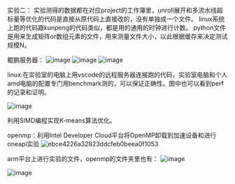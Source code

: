 实验二：
实验测得的数据都在对应project的工作簿里，unroll展开和多流水线超标量等优化的代码是直接从原代码上直接改的，没有单独成一个文件。
linux系统上跑的代码跟kunpeng的代码类似，都是用的通用的时钟进行计数。
python文件是用来生成矩阵or数组元素的文件，用来测量文件大小，以此根据缓存来决定测试规模N。

鲲鹏服务器：
![image](https://github.com/lhz191/bingxing/assets/142021438/ff2fd4f6-57d0-4cc6-89a5-f6f899c15213)
![image](https://github.com/lhz191/bingxing/assets/142021438/3c542e23-11d1-4789-98ee-b8a6c76ecba1)
![image](https://github.com/lhz191/bingxing/assets/142021438/ee08d75c-24a4-4f4b-80a1-2a39b03a63f0)

linux:在实验室的电脑上用vscode的远程服务器连接跑的代码，实验室电脑和个人amd电脑的配置专门用benchmark测的，可以保证正确性。图中也可以看到perf的记录和证明。

![image](https://github.com/lhz191/bingxing/assets/142021438/5e38a567-54ff-4f1c-b477-1d93df60cb8f)

利用SIMD编程实现K-means算法优化。


openmp：利用Intel Developer Cloud平台将OpenMP卸载到加速设备和进行oneapi实验
![ebce4226a32823ddcfeb0beea0f1053](https://github.com/lhz191/bingxing/assets/142021438/57939493-fecd-4d43-954f-c83f356cc458)

arm平台上进行实验的文件，openmp的文件夹里也有：
![image](https://github.com/lhz191/bingxing/assets/142021438/49c29ef8-d856-4aeb-8793-664fb2b5c9aa)

![image](https://github.com/lhz191/bingxing/assets/142021438/20e33fba-4024-469b-a7de-358642d465c8)

